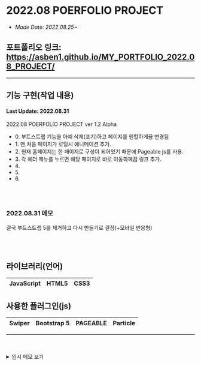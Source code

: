# 2022.08 POERFOLIO PROJECT
- <i>Made Date: 2022.08.25~</i>

## 포트폴리오 링크: https://asben1.github.io/MY_PORTFOLIO_2022.08_PROJECT/

-----------------
## 기능 구현(작업 내용)
#### Last Update: 2022.08.31
<p>2022.08 POERFOLIO PROJECT ver 1.2 Alpha</p>
<ul>
  <li>
    0. 부트스트랩 기능을 아예 삭제(포기)하고 페이지를 원할하게끔 변경됨
  </li>
  <li>
    1. 맨 처음 페이지가 로딩시 애니메이션 추가.
  </li>
  <li>
    2. 현재 홈페이지는 한 페이지로 구성이 되어있기 때문에 Pageable js를 사용.
  </li>
  <li>
    3. 각 헤더 메뉴를 누르면 해당 페이지로 바로 이동하꼐끔 링크 추가.
  </li>
  <li>
    4.
  </li>
  <li>
    5.
  </li>
  <li>
    6.
  </li>
</ul>
<br>
<br>

### 2022.08.31 메모
<p>결국 부트스트랩 5를 제거하고 다시 만들기로 결정(+모바일 반응형) </p>
<br>
<br>


## 라이브러리(언어)
|JavaScript|HTML5|CSS3|
|---|---|---|

## 사용한 플러그인(js)
|Swiper|Bootstrap 5|PAGEABLE|Particle|
|---|---|---|---|

------------------------------------------------------------
<br>
<br>
<details>

  <summary> 임시 메모 보기 </summary>

  (임시 메모)
  1. 반응형으로 만들어야 한다.(PC <-> Mobile)
    2. 부트스트랩 5를 활용해야 한다. (활용법 제대로 이해해아 한다.)
    <br>
    <br>
    (임시 메모 문제)
    - A. particle과 pageable은 공생할 수가 없다 (id로만 써야 하는 상황)<br>
    [충돌인지는 모르겠지만 particle과 함께 쓰면 particle 에픽트가 아예<br> pageable 뒤로 가거나 없어지는 문제가 발생했다.]<br>
    -> 둘 중 하나를 포기해야 한다.<br>
    => 해결함... + fixed -> div id="particles-js"를<br>
    메인 컨테이너 위에다 잡고 써야한다.<br>
    <br>
    <br>
    - 부트스트랩 안쓰고 할지 아님 계속 이어서 써야할지 고민이 된다.<br>
    내가 원하는 모양이 안나오는 것(모양)은 물론 자꾸 뭔가 결과물이 꼬여서 나온다.<br>
    <br>
    - 부트스트랩 안에 AOS 애니메이션 적용이 안된다.
    <br>
    <br>
    <br>
    개인 메모:<br>
    - 처음부터 포폴 홈페이지를 만들었어야 했는데<br>
    개인 작품부터 만들려고 했던게 너무 <b>경솔했던</b> 것이다.<br>
    현재 1.0 버전은 전체 틀을 잡고 어떤 방식으로 돌아갈지 구성한 것이고,<br>
    모바일 크기가 잘 작동 되게끔 재구성 할 계획.<br>
    (현재 내가 부트스트랩으로 구성한 페이지가 좀 문제가 많이 발생했다.)<br>
    "문제가 생각보다 훨씬 심할 경우엔 아예 싹다 갈아 엎는 방법밖에는 없을거 같은 느낌이 든다..."
    <br>
    <br>
    <br>
    <br>
    (추가 항목)
    1. 로딩 스크린 추가



</details>
